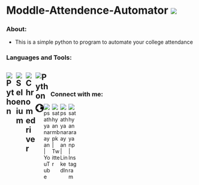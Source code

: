 # Moddle-Attendence-Automator  <img src="https://media1.tenor.com/images/aaf7f2bb862a0004acad5bff2b08d927/tenor.gif?itemid=10721555" width="60px">

### About:
- This is a simple python to program to automate your college attendance
### Languages and Tools:
[<img align="left" alt="Python" width="26px" src="https://upload.wikimedia.org/wikipedia/commons/thumb/c/c3/Python-logo-notext.svg/1024px-Python-logo-notext.svg.png" />]()
[<img align="left" alt="Selenium" width="26px" src="https://www.selenium.dev/images/selenium_logo_square_green.png" />]()
[<img align="left" alt="Chromedriver" width="26px" src="https://www.qaautomationsimplified.com/wp-content/uploads/2014/09/Google_Chrome.png" />]()
[<img align="left" alt="Python" width="40px" src="https://cdn.freebiesupply.com/logos/thumbs/2x/cron-logo.png" />]()
<br />
--

### Connect with me:

[<img align="left" alt="psathyanarayan.tech" width="22px" src="https://raw.githubusercontent.com/iconic/open-iconic/master/svg/globe.svg" />][website]
[<img align="left" alt="psathyanarayan | YouTube" width="22px" src="https://cdn.jsdelivr.net/npm/simple-icons@v3/icons/youtube.svg" />][youtube]
[<img align="left" alt="sathyanmbpk | Twitter" width="22px" src="https://cdn.jsdelivr.net/npm/simple-icons@v3/icons/twitter.svg" />][twitter]
[<img align="left" alt="psathyanarayan | LinkedIn" width="22px" src="https://cdn.jsdelivr.net/npm/simple-icons@v3/icons/linkedin.svg" />][linkedin]
[<img align="left" alt="sathyanarayanp | Instagram" width="22px" src="https://cdn.jsdelivr.net/npm/simple-icons@v3/icons/instagram.svg" />][instagram]
<br />

[website]: https://psathyanarayan.tech/index.html
[twitter]: https://twitter.com/sathyanmbpk
[youtube]: https://www.youtube.com/channel/UCDGTokzPyrZDkTCNfRXbxag
[instagram]: https://www.instagram.com/sathyanarayanp/
[linkedin]: https://www.linkedin.com/in/p-sathya-narayan/
